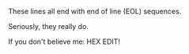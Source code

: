 These lines all end with end of line (EOL) sequences.

Seriously, they really do.

If you don't believe me: HEX EDIT!

